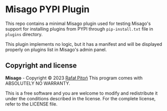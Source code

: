 # Misago PYPI Plugin

This repo contains a minimal Misago plugin used for testing Misago's support for installing plugins from PYPI through `pip-install.txt` file in `plugins` directory.

This plugin implements no logic, but it has a manifest and will be displayed properly on plugins list in Misago's admin panel.


Copyright and license
---------------------

**Misago** - Copyright © 2023 [Rafał Pitoń](http://github.com/rafalp)
This program comes with ABSOLUTELY NO WARRANTY.

This is a free software and you are welcome to modify and redistribute it under the conditions described in the license.
For the complete license, refer to the LICENSE file.